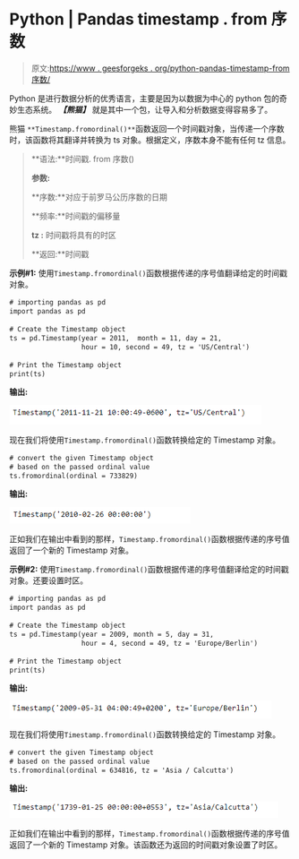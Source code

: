 # Python | Pandas timestamp . from 序数

> 原文:[https://www . geesforgeks . org/python-pandas-timestamp-from 序数/](https://www.geeksforgeeks.org/python-pandas-timestamp-fromordinal/)

Python 是进行数据分析的优秀语言，主要是因为以数据为中心的 python 包的奇妙生态系统。 ***【熊猫】*** 就是其中一个包，让导入和分析数据变得容易多了。

熊猫 `**Timestamp.fromordinal()**`函数返回一个时间戳对象，当传递一个序数时，该函数将其翻译并转换为 ts 对象。根据定义，序数本身不能有任何 tz 信息。

> **语法:**时间戳. from 序数()
> 
> **参数:**
> 
> **序数:**对应于前罗马公历序数的日期
> 
> **频率:**时间戳的偏移量
> 
> **tz :** 时间戳将具有的时区
> 
> **返回:**时间戳

**示例#1:** 使用`Timestamp.fromordinal()`函数根据传递的序号值翻译给定的时间戳对象。

```
# importing pandas as pd
import pandas as pd

# Create the Timestamp object
ts = pd.Timestamp(year = 2011,  month = 11, day = 21,
                  hour = 10, second = 49, tz = 'US/Central')

# Print the Timestamp object
print(ts)
```

**输出:**

![](img/ee694c9af88333eeafa810576fa77c25.png)

现在我们将使用`Timestamp.fromordinal()`函数转换给定的 Timestamp 对象。

```
# convert the given Timestamp object
# based on the passed ordinal value
ts.fromordinal(ordinal = 733829)
```

**输出:**

![](img/3139f3e675a4a5940c0baf36054fc220.png)

正如我们在输出中看到的那样，`Timestamp.fromordinal()`函数根据传递的序号值返回了一个新的 Timestamp 对象。

**示例#2:** 使用`Timestamp.fromordinal()`函数根据传递的序号值翻译给定的时间戳对象。还要设置时区。

```
# importing pandas as pd
import pandas as pd

# Create the Timestamp object
ts = pd.Timestamp(year = 2009, month = 5, day = 31,
                  hour = 4, second = 49, tz = 'Europe/Berlin')

# Print the Timestamp object
print(ts)
```

**输出:**

![](img/e2c4d93f6eeb606ab122d97734870a13.png)

现在我们将使用`Timestamp.fromordinal()`函数转换给定的 Timestamp 对象。

```
# convert the given Timestamp object
# based on the passed ordinal value
ts.fromordinal(ordinal = 634816, tz = 'Asia / Calcutta')
```

**输出:**

![](img/e1b9a5d3d92ba571497070dafd3b8763.png)

正如我们在输出中看到的那样，`Timestamp.fromordinal()`函数根据传递的序号值返回了一个新的 Timestamp 对象。该函数还为返回的时间戳对象设置了时区。